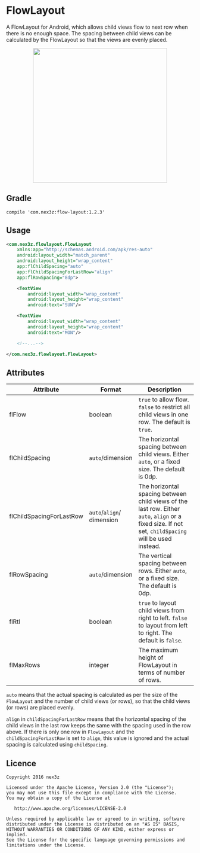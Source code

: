 # FlowLayout

A FlowLayout for Android, which allows child views flow to next row when there is no enough space. The spacing between child views can be calculated by the FlowLayout so that the views are evenly placed.

<p align="center">
<img src="images/sample.png" width="360"/>
</p>


## Gradle

```
compile 'com.nex3z:flow-layout:1.2.3'
```


## Usage

```xml
<com.nex3z.flowlayout.FlowLayout
    xmlns:app="http://schemas.android.com/apk/res-auto"
    android:layout_width="match_parent"
    android:layout_height="wrap_content"
    app:flChildSpacing="auto"
    app:flChildSpacingForLastRow="align"
    app:flRowSpacing="8dp">

    <TextView
        android:layout_width="wrap_content"
        android:layout_height="wrap_content"
        android:text="SUN"/>

    <TextView
        android:layout_width="wrap_content"
        android:layout_height="wrap_content"
        android:text="MON"/>

    <!--...-->

</com.nex3z.flowlayout.FlowLayout>
```


## Attributes

| Attribute                | Format                       | Description                                                                                                                                          |
|--------------------------|------------------------------|------------------------------------------------------------------------------------------------------------------------------------------------------|
| flFlow                   | boolean                      | `true` to allow flow. `false` to restrict all child views in one row. The default is `true`.                                                         |
| flChildSpacing           | `auto`/dimension             | The horizontal spacing between child views. Either `auto`, or a fixed size. The default is 0dp.                                                      |
| flChildSpacingForLastRow | `auto`/`align`/<br>dimension | The horizontal spacing between child views of the last row. Either `auto`, `align` or a fixed size. If not set, `childSpacing` will be used instead. |
| flRowSpacing             | `auto`/dimension             | The vertical spacing between rows. Either `auto`, or a fixed size. The default is 0dp.                                                               |
| flRtl                    | boolean                      | `true` to layout child views from right to left. `false` to layout from left to right. The default is `false`.                                       |
| flMaxRows                | integer                      | The maximum height of FlowLayout in terms of number of rows.                                                                                         |

`auto` means that the actual spacing is calculated as per the size of the `FlowLayout` and the number of child views (or rows), so that the child views (or rows) are placed evenly.

`align` in `childSpacingForLastRow` means that the horizontal spacing of the child views in the last row keeps the same with the spacing used in the row above. If there is only one row in `FlowLayout` and the `childSpacingForLastRow` is set to `align`, this value is ignored and the actual spacing is calculated using `childSpacing`.


## Licence

```
Copyright 2016 nex3z

Licensed under the Apache License, Version 2.0 (the "License");
you may not use this file except in compliance with the License.
You may obtain a copy of the License at

   http://www.apache.org/licenses/LICENSE-2.0

Unless required by applicable law or agreed to in writing, software
distributed under the License is distributed on an "AS IS" BASIS,
WITHOUT WARRANTIES OR CONDITIONS OF ANY KIND, either express or implied.
See the License for the specific language governing permissions and
limitations under the License.
```
